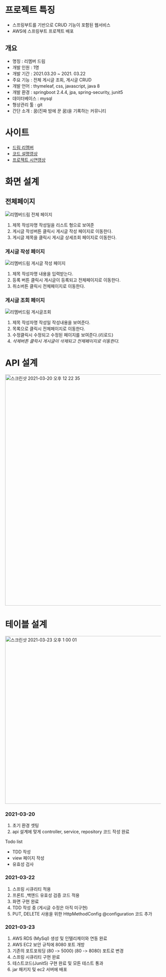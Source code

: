 # 프로젝트 특징

- 스프링부트를 기반으로 CRUD 기능이 포함된 웹서비스
- AWS에 스프링부트 프로젝트 배포


## 개요

- 명칭 : 리멤버 드림
- 개발 인원 : 1명
- 개발 기간 : 2021.03.20 ~ 2021. 03.22
- 주요 기능 : 전체 게시글 조회, 게시글 CRUD
- 개발 언어 : thymeleaf, css, javascript, java 8
- 개발 환경 : springboot 2.4.4, jpa, spring-security, junit5
- 데이터베이스 : mysql
- 형상관리 툴 : git
- 간단 소개 : 꿈(진짜 밤에 꾼 꿈)을 기록하는 커뮤니티

# 사이트
- [드림 리멤버](http://seongbindb.shop)
- [코드 설명영상](https://www.youtube.com/watch?v=WEPJDpo-PQU)
- [프로젝트 시연영상](https://www.youtube.com/watch?v=4oZTOPSNXKg)
# 화면 설계

## 전체페이지

![리멤버드림  전체 페이지](https://user-images.githubusercontent.com/60464424/111857675-60e99880-8976-11eb-9d8a-a108f27744ac.png)


1. 제목 작성자명 작성일을 리스트 형으로 보여준
2. 게시글 작성버튼 클릭시 게시글 작성 페이지로 이동한다.
3. 게시글 제목을 클릭시 게시글 상세조회 페이지로 이동한다.

### 게시글 작성 페이지

![리멤버드림  게시글 작성 페이지](https://user-images.githubusercontent.com/60464424/111857681-7494ff00-8976-11eb-95f7-5c1ce4f92c43.png)

1. 제목 작성자명 내용을 입력받는다.
2. 등록 버튼 클릭시 게시글이 등록되고 전체페이지로 이동한다.
3. 취소버튼 클릭시 전체페이지로 이동한다.

### 게시글 조회 페이지

![리멤버드림  게시글조회](https://user-images.githubusercontent.com/60464424/111857683-765ec280-8976-11eb-8827-e5f2b58133bb.png)

1. 제목 작성자명 작성일 작성내용을 보여준다.
2. 목록으로 클릭시 전체페이지로 이동한다.
3. 수정클릭시 수정되고 수정된 페이지를 보여준다.(리로드)
4. *삭제버튼 클릭시 게시글이 삭제되고 전체페이지로 이동한다.*

# API 설계

<img width="745" alt="스크린샷 2021-03-20 오후 12 22 35" src="https://user-images.githubusercontent.com/60464424/111857745-ff75f980-8976-11eb-98c3-005a1ba111f4.png">

# 테이블 설계

<img width="541" alt="스크린샷 2021-03-23 오후 1 00 01" src="https://user-images.githubusercontent.com/60464424/112090947-cbe5da00-8bd7-11eb-93d0-574d049f666e.png">

### 2021-03-20

1. 초기 환경 셋팅
2. api 설계에 맞게 controller, service, repository 코드 작성 완료

Todo list
- TDD 작성
- view 페이지 작성
- 유효성 검사

### 2021-03-22
1. 스프링 시큐리티 적용
2. 프론트 ,백엔드 유효성 검증 코드 적용
3. 화면 구현 완료
4. TDD 작성 중 (게시글 수정은 아직 미구현)
5. PUT, DELETE 사용을 위한 HttpMethodConfig @configuration 코드 추가

### 2021-03-23
1. AWS RDS (MySql) 생성 및 인텔리제이와 연동 완료
2. AWS EC2 보안 규칙에 8080 포트 개방
3. 기존의 포트포워딩 (80 -> 5000) (80 -> 8080) 포트로 변경
4. 스프링 시큐리티 구현 완료
5. 테스트코드(Junit5) 구현 완료 및 모튼 테스트 통과
6. jar 패키지 및 ec2 서버에 배포
